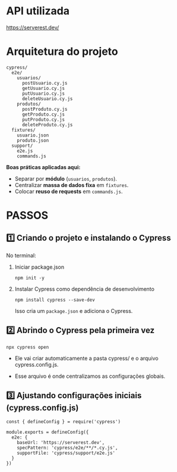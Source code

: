 # API utilizada
https://serverest.dev/ 

# Arquitetura do projeto
```
cypress/
  e2e/
    usuarios/
      postUsuario.cy.js
      getUsuario.cy.js
      putUsuario.cy.js
      deleteUsuario.cy.js
    produtos/
      postProduto.cy.js
      getProduto.cy.js
      putProduto.cy.js
      deleteProduto.cy.js
  fixtures/
    usuario.json
    produto.json
  support/
    e2e.js
    commands.js
```
**Boas práticas aplicadas aqui:**

- Separar por **módulo** (`usuarios`, `produtos`).
- Centralizar **massa de dados fixa** em `fixtures`.
- Colocar **reuso de requests** em `commands.js`.


# PASSOS
## 1️⃣ Criando o projeto e instalando o Cypress

No terminal:

1. Iniciar package.json
    ```
    npm init -y
    ```

2. Instalar Cypress como dependência de desenvolvimento
    ```
    npm install cypress --save-dev
    ```
    Isso cria um `package.json` e adiciona o Cypress.

## 2️⃣ Abrindo o Cypress pela primeira vez
```
npx cypress open
```

- Ele vai criar automaticamente a pasta cypress/ e o arquivo cypress.config.js.

- Esse arquivo é onde centralizamos as configurações globais.

## 3️⃣ Ajustando configurações iniciais (cypress.config.js)
```
const { defineConfig } = require('cypress')

module.exports = defineConfig({
  e2e: {
    baseUrl: 'https://serverest.dev',
    specPattern: 'cypress/e2e/**/*.cy.js',
    supportFile: 'cypress/support/e2e.js'
  }
})
```